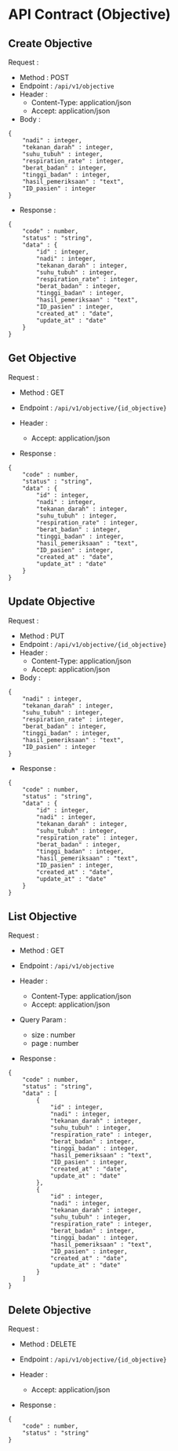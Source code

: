 # API Contract (Objective)

## Create Objective

Request :
- Method : POST
- Endpoint : `/api/v1/objective`
- Header :
	- Content-Type: application/json
	- Accept: application/json
- Body :

```
{
	"nadi" : integer,
	"tekanan_darah" : integer,
	"suhu_tubuh" : integer,
	"respiration_rate" : integer,
	"berat_badan" : integer,
	"tinggi_badan" : integer,
	"hasil_pemeriksaan" : "text",
	"ID_pasien" : integer
}
```

- Response :
```
{
	"code" : number,
	"status" : "string",
	"data" : {
		"id" : integer,
		"nadi" : integer,
		"tekanan_darah" : integer,
		"suhu_tubuh" : integer,
		"respiration_rate" : integer,
		"berat_badan" : integer,
		"tinggi_badan" : integer,
		"hasil_pemeriksaan" : "text",
		"ID_pasien" : integer,
		"created_at" : "date",
		"update_at" : "date"
	}
}
```

## Get Objective

Request :
- Method : GET
- Endpoint : `/api/v1/objective/{id_objective}`
- Header :
	- Accept: application/json

- Response :
```
{
	"code" : number,
	"status" : "string",
	"data" : {
		"id" : integer,
		"nadi" : integer,
		"tekanan_darah" : integer,
		"suhu_tubuh" : integer,
		"respiration_rate" : integer,
		"berat_badan" : integer,
		"tinggi_badan" : integer,
		"hasil_pemeriksaan" : "text",
		"ID_pasien" : integer,
		"created_at" : "date",
		"update_at" : "date"
	}
}
```

## Update Objective

Request :
- Method : PUT
- Endpoint : `/api/v1/objective/{id_objective}`
- Header :
	- Content-Type: application/json
	- Accept: application/json
- Body :

```
{
	"nadi" : integer,
	"tekanan_darah" : integer,
	"suhu_tubuh" : integer,
	"respiration_rate" : integer,
	"berat_badan" : integer,
	"tinggi_badan" : integer,
	"hasil_pemeriksaan" : "text",
	"ID_pasien" : integer
}
```

- Response :
```
{
	"code" : number,
	"status" : "string",
	"data" : {
		"id" : integer,
		"nadi" : integer,
		"tekanan_darah" : integer,
		"suhu_tubuh" : integer,
		"respiration_rate" : integer,
		"berat_badan" : integer,
		"tinggi_badan" : integer,
		"hasil_pemeriksaan" : "text",
		"ID_pasien" : integer,
		"created_at" : "date",
		"update_at" : "date"
	}
}
```

## List Objective

Request :
- Method : GET
- Endpoint : `/api/v1/objective`
- Header :
	- Content-Type: application/json
	- Accept: application/json
- Query Param :
	- size : number
	- page : number

- Response :
```
{
	"code" : number,
	"status" : "string",
	"data" : [
		{
			"id" : integer,
			"nadi" : integer,
			"tekanan_darah" : integer,
			"suhu_tubuh" : integer,
			"respiration_rate" : integer,
			"berat_badan" : integer,
			"tinggi_badan" : integer,
			"hasil_pemeriksaan" : "text",
			"ID_pasien" : integer,
			"created_at" : "date",
			"update_at" : "date"
		},
		{
			"id" : integer,
			"nadi" : integer,
			"tekanan_darah" : integer,
			"suhu_tubuh" : integer,
			"respiration_rate" : integer,
			"berat_badan" : integer,
			"tinggi_badan" : integer,
			"hasil_pemeriksaan" : "text",
			"ID_pasien" : integer,
			"created_at" : "date",
			"update_at" : "date"
		}
	]
}
```

## Delete Objective
Request :
- Method : DELETE
- Endpoint : `/api/v1/objective/{id_objective}`
- Header :
	- Accept: application/json

- Response :
```
{
	"code" : number,
	"status" : "string"
}
```